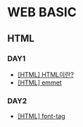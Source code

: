 # WEB BASIC
## HTML
### DAY1
- [[HTML] HTML이란?](https://github.com/chaeyn/web-basic/blob/main/learn-html-md/1_html.md)
- [[HTML] emmet](https://github.com/chaeyn/web-basic/blob/main/learn-html-md/2_emmet.md)
### DAY2
- [[HTML] font-tag](https://github.com/chaeyn/web-basic/blob/main/learn-html-md/3_1_font-tag.md)
